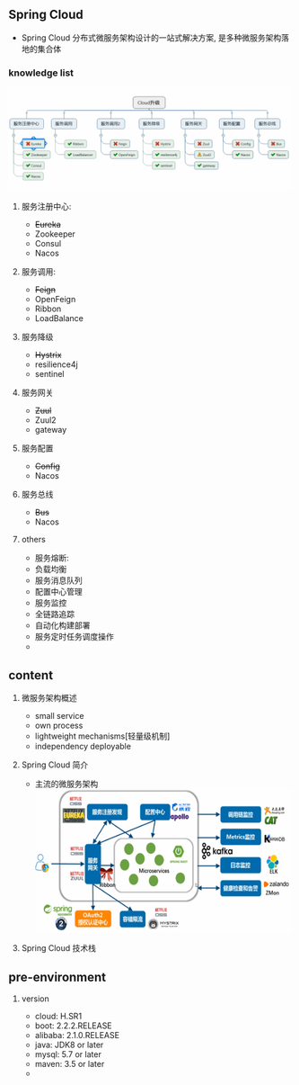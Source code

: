 ## Spring Cloud

- Spring Cloud 分布式微服务架构设计的一站式解决方案, 是多种微服务架构落地的集合体

### knowledge list

![avatar](/static/image/spring/springcloud-knowledge-list.png)

1. 服务注册中心:

   - ~~Eureka~~
   - Zookeeper
   - Consul
   - Nacos

2. 服务调用:

   - ~~Feign~~
   - OpenFeign
   - Ribbon
   - LoadBalance

3. 服务降级

   - ~~Hystrix~~
   - resilience4j
   - sentinel

4. 服务网关

   - ~~Zuul~~
   - Zuul2
   - gateway

5. 服务配置

   - ~~Config~~
   - Nacos

6. 服务总线

   - ~~Bus~~
   - Nacos

7. others
   - 服务熔断:
   - 负载均衡
   - 服务消息队列
   - 配置中心管理
   - 服务监控
   - 全链路追踪
   - 自动化构建部署
   - 服务定时任务调度操作
   -

## content

1. 微服务架构概述

   - small service
   - own process
   - lightweight mechanisms[轻量级机制]
   - independency deployable

2. Spring Cloud 简介

   - 主流的微服务架构
     ![avatar](/static/image/spring/spring-cloud-usage.png)

3. Spring Cloud 技术栈

## pre-environment

1. version

   - cloud: H.SR1
   - boot: 2.2.2.RELEASE
   - alibaba: 2.1.0.RELEASE
   - java: JDK8 or later
   - mysql: 5.7 or later
   - maven: 3.5 or later
   -
